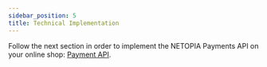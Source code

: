 ```yaml
---
sidebar_position: 5
title: Technical Implementation
---
```


Follow the next section in order to implement the NETOPIA Payments API on your online shop: [Payment API](/docs/payment-api).


